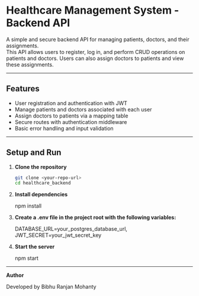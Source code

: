 # Healthcare Management System - Backend API

A simple and secure backend API for managing patients, doctors, and their assignments.  
This API allows users to register, log in, and perform CRUD operations on patients and doctors. Users can also assign doctors to patients and view these assignments.

---

## Features

-  User registration and authentication with JWT  
-  Manage patients and doctors associated with each user  
-  Assign doctors to patients via a mapping table  
-  Secure routes with authentication middleware  
-  Basic error handling and input validation  

---

## Setup and Run

1. **Clone the repository**  
   ```bash
   git clone <your-repo-url>
   cd healthcare_backend

2. **Install dependencies**

    npm install

3. **Create a .env file in the project root with the following variables:**

    DATABASE_URL=your_postgres_database_url,
    JWT_SECRET=your_jwt_secret_key


4. **Start the server**

    npm start

---

**Author**

Developed by Bibhu Ranjan Mohanty

